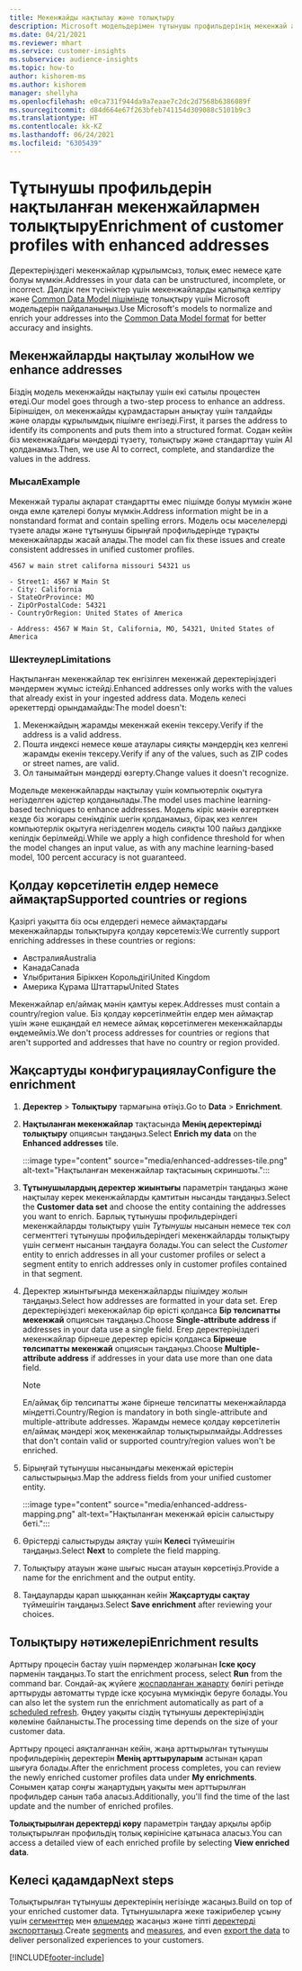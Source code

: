 ```yaml
---
title: Мекенжайды нақтылау және толықтыру
description: Microsoft модельдерімен тұтынушы профильдерінің мекенжай ақпаратын толықтырыңыз және қалыпқа келтіріңіз.
ms.date: 04/21/2021
ms.reviewer: mhart
ms.service: customer-insights
ms.subservice: audience-insights
ms.topic: how-to
author: kishorem-ms
ms.author: kishorem
manager: shellyha
ms.openlocfilehash: e0ca731f944da9a7eaae7c2dc2d7568b6386089f
ms.sourcegitcommit: d84d664e67f263bfeb741154d309088c5101b9c3
ms.translationtype: HT
ms.contentlocale: kk-KZ
ms.lasthandoff: 06/24/2021
ms.locfileid: "6305439"
---
```

# <a name="enrichment-of-customer-profiles-with-enhanced-addresses"></a><span data-ttu-id="f26cc-103">Тұтынушы профильдерін нақтыланған мекенжайлармен толықтыру</span><span class="sxs-lookup"><span data-stu-id="f26cc-103">Enrichment of customer profiles with enhanced addresses</span></span>

<span data-ttu-id="f26cc-104">Деректеріңіздегі мекенжайлар құрылымсыз, толық емес немесе қате болуы мүмкін.</span><span class="sxs-lookup"><span data-stu-id="f26cc-104">Addresses in your data can be unstructured, incomplete, or incorrect.</span></span> <span data-ttu-id="f26cc-105">Дәлдік пен түсініктер үшін мекенжайларды қалыпқа келтіру және [Common Data Model пішімінде](/common-data-model/schema/core/applicationcommon/address) толықтыру үшін Microsoft модельдерін пайдаланыңыз.</span><span class="sxs-lookup"><span data-stu-id="f26cc-105">Use Microsoft's models to normalize and enrich your addresses into the [Common Data Model format](/common-data-model/schema/core/applicationcommon/address) for better accuracy and insights.</span></span>

## <a name="how-we-enhance-addresses"></a><span data-ttu-id="f26cc-106">Мекенжайларды нақтылау жолы</span><span class="sxs-lookup"><span data-stu-id="f26cc-106">How we enhance addresses</span></span>

<span data-ttu-id="f26cc-107">Біздің модель мекенжайды нақтылау үшін екі сатылы процестен өтеді.</span><span class="sxs-lookup"><span data-stu-id="f26cc-107">Our model goes through a two-step process to enhance an address.</span></span> <span data-ttu-id="f26cc-108">Біріншіден, ол мекенжайды құрамдастарын анықтау үшін талдайды және оларды құрылымдық пішімге енгізеді.</span><span class="sxs-lookup"><span data-stu-id="f26cc-108">First, it parses the address to identify its components and puts them into a structured format.</span></span> <span data-ttu-id="f26cc-109">Содан кейін біз мекенжайдағы мәндерді түзету, толықтыру және стандарттау үшін AI қолданамыз.</span><span class="sxs-lookup"><span data-stu-id="f26cc-109">Then, we use AI to correct, complete, and standardize the values in the address.</span></span>

### <a name="example"></a><span data-ttu-id="f26cc-110">Мысал</span><span class="sxs-lookup"><span data-stu-id="f26cc-110">Example</span></span>

<span data-ttu-id="f26cc-111">Мекенжай туралы ақпарат стандартты емес пішімде болуы мүмкін және онда емле қателері болуы мүмкін.</span><span class="sxs-lookup"><span data-stu-id="f26cc-111">Address information might be in a nonstandard format and contain spelling errors.</span></span> <span data-ttu-id="f26cc-112">Модель осы мәселелерді түзете алады және тұтынушы бірыңғай профильдерінде тұрақты мекенжайларды жасай алады.</span><span class="sxs-lookup"><span data-stu-id="f26cc-112">The model can fix these issues and create consistent addresses in unified customer profiles.</span></span>

```Input
4567 w main stret californa missouri 54321 us
```

```Output
- Street1: 4567 W Main St
- City: California
- StateOrProvince: MO
- ZipOrPostalCode: 54321
- CountryOrRegion: United States of America

- Address: 4567 W Main St, California, MO, 54321, United States of America
```

### <a name="limitations"></a><span data-ttu-id="f26cc-113">Шектеулер</span><span class="sxs-lookup"><span data-stu-id="f26cc-113">Limitations</span></span>

<span data-ttu-id="f26cc-114">Нақтыланған мекенжайлар тек енгізілген мекенжай деректеріңіздегі мәндермен жұмыс істейді.</span><span class="sxs-lookup"><span data-stu-id="f26cc-114">Enhanced addresses only works with the values that already exist in your ingested address data.</span></span> <span data-ttu-id="f26cc-115">Модель келесі әрекеттерді орындамайды:</span><span class="sxs-lookup"><span data-stu-id="f26cc-115">The model doesn't:</span></span> 

1. <span data-ttu-id="f26cc-116">Мекенжайдың жарамды мекенжай екенін тексеру.</span><span class="sxs-lookup"><span data-stu-id="f26cc-116">Verify if the address is a valid address.</span></span>
2. <span data-ttu-id="f26cc-117">Пошта индексі немесе көше атаулары сияқты мәндердің кез келгені жарамды екенін тексеру.</span><span class="sxs-lookup"><span data-stu-id="f26cc-117">Verify if any of the values, such as ZIP codes or street names, are valid.</span></span>
3. <span data-ttu-id="f26cc-118">Ол танымайтын мәндерді өзгерту.</span><span class="sxs-lookup"><span data-stu-id="f26cc-118">Change values it doesn't recognize.</span></span>

<span data-ttu-id="f26cc-119">Модельде мекенжайларды нақтылау үшін компьютерлік оқытуға негізделген әдістер қолданылады.</span><span class="sxs-lookup"><span data-stu-id="f26cc-119">The model uses machine learning-based techniques to enhance addresses.</span></span> <span data-ttu-id="f26cc-120">Модель кіріс мәнін өзгерткен кезде біз жоғары сенімділік шегін қолданамыз, бірақ кез келген компьютерлік оқытуға негізделген модель сияқты 100 пайыз дәлдікке кепілдік берілмейді.</span><span class="sxs-lookup"><span data-stu-id="f26cc-120">While we apply a high confidence threshold for when the model changes an input value, as with any machine learning-based model, 100 percent accuracy is not guaranteed.</span></span>

## <a name="supported-countries-or-regions"></a><span data-ttu-id="f26cc-121">Қолдау көрсетілетін елдер немесе аймақтар</span><span class="sxs-lookup"><span data-stu-id="f26cc-121">Supported countries or regions</span></span>

<span data-ttu-id="f26cc-122">Қазіргі уақытта біз осы елдердегі немесе аймақтардағы мекенжайларды толықтыруға қолдау көрсетеміз:</span><span class="sxs-lookup"><span data-stu-id="f26cc-122">We currently support enriching addresses in these countries or regions:</span></span> 

- <span data-ttu-id="f26cc-123">Австралия</span><span class="sxs-lookup"><span data-stu-id="f26cc-123">Australia</span></span>
- <span data-ttu-id="f26cc-124">Канада</span><span class="sxs-lookup"><span data-stu-id="f26cc-124">Canada</span></span>
- <span data-ttu-id="f26cc-125">Ұлыбритания Біріккен Корольдігі</span><span class="sxs-lookup"><span data-stu-id="f26cc-125">United Kingdom</span></span>
- <span data-ttu-id="f26cc-126">Америка Құрама Штаттары</span><span class="sxs-lookup"><span data-stu-id="f26cc-126">United States</span></span>

<span data-ttu-id="f26cc-127">Мекенжайлар ел/аймақ мәнін қамтуы керек.</span><span class="sxs-lookup"><span data-stu-id="f26cc-127">Addresses must contain a country/region value.</span></span> <span data-ttu-id="f26cc-128">Біз қолдау көрсетілмейтін елдер мен аймақтар үшін және ешқандай ел немесе аймақ көрсетілмеген мекенжайларды өңдемейміз.</span><span class="sxs-lookup"><span data-stu-id="f26cc-128">We don't process addresses for countries or regions that aren't supported and addresses that have no country or region provided.</span></span>

## <a name="configure-the-enrichment"></a><span data-ttu-id="f26cc-129">Жақсартуды конфигурациялау</span><span class="sxs-lookup"><span data-stu-id="f26cc-129">Configure the enrichment</span></span>

1. <span data-ttu-id="f26cc-130">**Деректер** > **Толықтыру** тармағына өтіңіз.</span><span class="sxs-lookup"><span data-stu-id="f26cc-130">Go to **Data** > **Enrichment**.</span></span>

1. <span data-ttu-id="f26cc-131">**Нақтыланған мекенжайлар** тақтасында **Менің деректерімді толықтыру** опциясын таңдаңыз.</span><span class="sxs-lookup"><span data-stu-id="f26cc-131">Select **Enrich my data** on the **Enhanced addresses** tile.</span></span>

   :::image type="content" source="media/enhanced-addresses-tile.png" alt-text="Нақтыланған мекенжайлар тақтасының скриншоты.":::

1. <span data-ttu-id="f26cc-133">**Тұтынушылардың деректер жиынтығы** параметрін таңдаңыз және нақтылау керек мекенжайларды қамтитын нысанды таңдаңыз.</span><span class="sxs-lookup"><span data-stu-id="f26cc-133">Select the **Customer data set** and choose the entity containing the addresses you want to enrich.</span></span> <span data-ttu-id="f26cc-134">Барлық тұтынушы профильдеріндегі мекенжайларды толықтыру үшін *Тұтынушы* нысанын немесе тек сол сегменттегі тұтынушы профильдеріндегі мекенжайларды толықтыру үшін сегмент нысанын таңдауға болады.</span><span class="sxs-lookup"><span data-stu-id="f26cc-134">You can select the *Customer* entity to enrich addresses in all your customer profiles or select a segment entity to enrich addresses only in customer profiles contained in that segment.</span></span>

1. <span data-ttu-id="f26cc-135">Деректер жиынтығында мекенжайларды пішімдеу жолын таңдаңыз.</span><span class="sxs-lookup"><span data-stu-id="f26cc-135">Select how addresses are formatted in your data set.</span></span> <span data-ttu-id="f26cc-136">Егер деректеріңіздегі мекенжайлар бір өрісті қолданса **Бір төлсипатты мекенжай** опциясын таңдаңыз.</span><span class="sxs-lookup"><span data-stu-id="f26cc-136">Choose **Single-attribute address** if addresses in your data use a single field.</span></span> <span data-ttu-id="f26cc-137">Егер деректеріңіздегі мекенжайлар бірнеше деректер өрісін қолданса **Бірнеше төлсипатты мекенжай** опциясын таңдаңыз.</span><span class="sxs-lookup"><span data-stu-id="f26cc-137">Choose **Multiple-attribute address** if addresses in your data use more than one data field.</span></span>

   > [!NOTE]
   > <span data-ttu-id="f26cc-138">Ел/аймақ бір төлсипатты және бірнеше төлсипатты мекенжайларда міндетті.</span><span class="sxs-lookup"><span data-stu-id="f26cc-138">Country/Region is mandatory in both single-attribute and multiple-attribute addresses.</span></span> <span data-ttu-id="f26cc-139">Жарамды немесе қолдау көрсетілетін ел/аймақ мәндері жоқ мекенжайлар толықтырылмайды.</span><span class="sxs-lookup"><span data-stu-id="f26cc-139">Addresses that don't contain valid or supported country/region values won't be enriched.</span></span>

1.  <span data-ttu-id="f26cc-140">Бірыңғай тұтынушы нысанындағы мекенжай өрістерін салыстырыңыз.</span><span class="sxs-lookup"><span data-stu-id="f26cc-140">Map the address fields from your unified customer entity.</span></span>

    :::image type="content" source="media/enhanced-address-mapping.png" alt-text="Нақтыланған мекенжай өрісін салыстыру беті.":::

1. <span data-ttu-id="f26cc-142">Өрістерді салыстыруды аяқтау үшін **Келесі** түймешігін таңдаңыз.</span><span class="sxs-lookup"><span data-stu-id="f26cc-142">Select **Next** to complete the field mapping.</span></span>

1. <span data-ttu-id="f26cc-143">Толықтыру атауын және шығыс нысан атауын көрсетіңіз.</span><span class="sxs-lookup"><span data-stu-id="f26cc-143">Provide a name for the enrichment and the output entity.</span></span>

1. <span data-ttu-id="f26cc-144">Таңдауларды қарап шыққаннан кейін **Жақсартуды сақтау** түймешігін таңдаңыз.</span><span class="sxs-lookup"><span data-stu-id="f26cc-144">Select **Save enrichment** after reviewing your choices.</span></span>

## <a name="enrichment-results"></a><span data-ttu-id="f26cc-145">Толықтыру нәтижелері</span><span class="sxs-lookup"><span data-stu-id="f26cc-145">Enrichment results</span></span>

<span data-ttu-id="f26cc-146">Арттыру процесін бастау үшін пәрмендер жолағынан **Іске қосу** пәрменін таңдаңыз.</span><span class="sxs-lookup"><span data-stu-id="f26cc-146">To start the enrichment process, select **Run** from the command bar.</span></span> <span data-ttu-id="f26cc-147">Сондай-ақ жүйеге [жоспарланған жаңарту](system.md#schedule-tab) бөлігі ретінде арттыруды автоматты түрде іске қосуына мүмкіндік беруге болады.</span><span class="sxs-lookup"><span data-stu-id="f26cc-147">You can also let the system run the enrichment automatically as part of a [scheduled refresh](system.md#schedule-tab).</span></span> <span data-ttu-id="f26cc-148">Өңдеу уақыты сіздің тұтынушы деректеріңіздің көлеміне байланысты.</span><span class="sxs-lookup"><span data-stu-id="f26cc-148">The processing time depends on the size of your customer data.</span></span>

<span data-ttu-id="f26cc-149">Арттыру процесі аяқталғаннан кейін, жаңа арттырылған тұтынушы профильдерінің деректерін **Менің арттыруларым** астынан қарап шығуға болады.</span><span class="sxs-lookup"><span data-stu-id="f26cc-149">After the enrichment process completes, you can review the newly enriched customer profiles data under **My enrichments**.</span></span> <span data-ttu-id="f26cc-150">Сонымен қатар соңғы жаңартудың уақыты мен арттырылған профильдер санын таба аласыз.</span><span class="sxs-lookup"><span data-stu-id="f26cc-150">Additionally, you'll find the time of the last update and the number of enriched profiles.</span></span>

<span data-ttu-id="f26cc-151">**Толықтырылған деректерді көру** параметрін таңдау арқылы әрбір толықтырылған профильдің толық көрінісіне қатынаса аласыз.</span><span class="sxs-lookup"><span data-stu-id="f26cc-151">You can access a detailed view of each enriched profile by selecting **View enriched data**.</span></span>

## <a name="next-steps"></a><span data-ttu-id="f26cc-152">Келесі қадамдар</span><span class="sxs-lookup"><span data-stu-id="f26cc-152">Next steps</span></span>

<span data-ttu-id="f26cc-153">Толықтырылған тұтынушы деректерінің негізінде жасаңыз.</span><span class="sxs-lookup"><span data-stu-id="f26cc-153">Build on top of your enriched customer data.</span></span> <span data-ttu-id="f26cc-154">Тұтынушыларға жеке тәжірибелер ұсыну үшін [сегменттер](segments.md) мен [өлшемдер](measures.md) жасаңыз және тіпті [деректерді экспорттаңыз](export-destinations.md).</span><span class="sxs-lookup"><span data-stu-id="f26cc-154">Create [segments](segments.md) and [measures](measures.md), and even [export the data](export-destinations.md) to deliver personalized experiences to your customers.</span></span>

[!INCLUDE[footer-include](../includes/footer-banner.md)]
